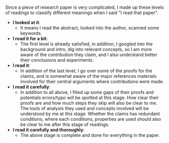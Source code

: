  Since a piece of research paper is very complicated, I made up these levels of readings to classify different meanings when I said "I read that paper". 

- **I looked at it**: 
	- It means I read the abstract, looked into the author, scanned some keywords. 
- **I read it for a bit**: 
	- The first level is already satisfied, in addition, I googled into the background and intro, dig into relevant concepts,  so I am more aware of the contribution they claim, and I also understand better their conclusions and experiments. 
- **I read it**: 
	- In addition of the last level, I go over some of the proofs for the claims, and is somewhat aware of the major references materials involved for their central arguments where contributions were made. 
- **I read it carefully**: 
	- In addition to all above, I filled up some gaps of their proofs and potentials errors/typo will be spotted at this stage. How clear their proofs are and how much steps they skip will also be clear to me. The tools of analysis they used and concepts involved will be understood by me at this stage. Whether the claims has redundant conditions, where each conditions, properties are used should also be clear to me after this stage of readings. 
- **I read it carefully and thoroughly**: 
	- The above stage is complete and done for everything in the paper. 